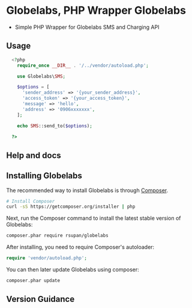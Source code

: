 Globelabs, PHP Wrapper Globelabs
=======================

- Simple PHP Wrapper for Globelabs SMS and Charging API

## Usage

```php
  <?php
    require_once __DIR__ . '/../vendor/autoload.php';

    use Globelabs\SMS;

    $options = [
      'sender_address' => '{your_sender_address}',
      'access_token' => '{your_access_token}',
      'message' => 'hello',
      'address' => '0906xxxxxxx',
    ];

    echo SMS::send_to($options);

  ?>
```

## Help and docs


## Installing Globelabs

The recommended way to install Globelabs is through
[Composer](http://getcomposer.org).

```bash
# Install Composer
curl -sS https://getcomposer.org/installer | php
```

Next, run the Composer command to install the latest stable version of Globelabs:

```bash
composer.phar require rsupan/globelabs
```

After installing, you need to require Composer's autoloader:

```php
require 'vendor/autoload.php';
```

You can then later update Globelabs using composer:

 ```bash
composer.phar update
 ```


## Version Guidance
